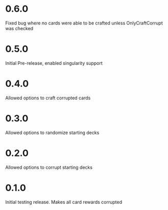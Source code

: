 # 0.6.0

Fixed bug where no cards were able to be crafted unless OnlyCraftCorrupt was checked

# 0.5.0

Initial Pre-release, enabled singularity support

# 0.4.0

Allowed options to craft corrupted cards

# 0.3.0

Allowed options to randomize starting decks

# 0.2.0

Allowed options to corrupt starting decks

# 0.1.0

Initial testing release. Makes all card rewards corrupted